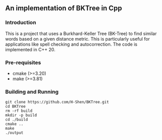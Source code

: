 ## An implementation of BKTree in Cpp

### Introduction

This is a project that uses a Burkhard-Keller Tree (BK-Tree) to find similar words based on a given distance metric. 
This is particularly useful for applications like spell checking and autocorrection.
The code is implemented in C++ 20.

### Pre-requisites

- cmake (>=3.20)
- make (>=3.81)

### Building and Running

```shell
git clone https://github.com/H-Shen/BKTree.git
cd BKTree
rm -rf build
mkdir -p build
cd ./build
cmake ..
make
./output
```
